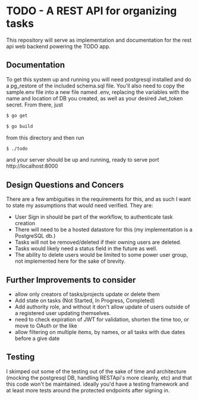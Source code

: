 # TODO - A REST API for organizing tasks

This repository will serve as implementation and documentation for the rest api web backend powering the TODO app.


## Documentation

To get this system up and running you will need postgresql installed and do a pg_restore of the included schema.sql file.  You'll also need to copy the sample.env file into a new file named .env, replacing the variables with the name and location of DB you created, as well as your desired Jwt_token secret.  From there, just 
```bash 
$ go get
```
```bash
$ go build
``` 

from this directory and then run 
```bash
$ ./todo
```

and your server should be up and running, ready to serve port http://localhost:8000

## Design Questions and Concers

There are a few ambiguities in the requirements for this, and as such I want to state my assumptions that would need verified.  They are:
* User Sign in should be part of the workflow, to authenticate task creation
* There will need to be a hosted datastore for this (my implementation is a PostgreSQL db.)
* Tasks will not be removed/deleted if their owning users are deleted. 
* Tasks would likely need a status field in the future as well. 
* The ability to delete users would be limited to some power user group, not implemented here for the sake of brevity. 


## Further Improvements to consider

* allow only creators of tasks/projects update or delete them
* Add state on tasks (Not Started, In Progress, Completed)
* Add authority role, and without it don't allow update of users outside of a registered user updating themselves. 
* need to check expiration of JWT for validation, shorten the time too, or move to OAuth or the like
* allow filtering on multiple items, by names, or all tasks with due dates before a give date

## Testing
I skimped out some of the testing out of the sake of time and architecture (mocking the postgresql DB, handling RESTApi's more cleanly, etc) and that this code won't be maintained.  ideally you'd have a testing framework and at least more tests around the protected endpoints after signing in. 
